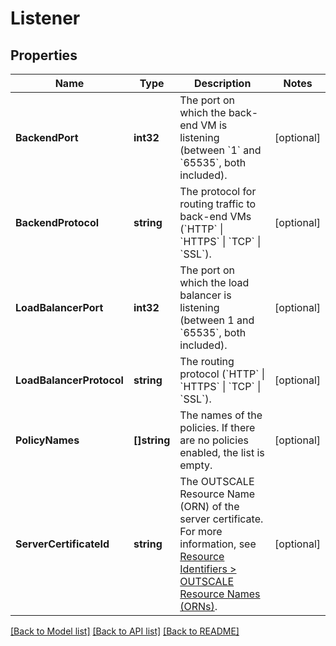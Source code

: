 # Listener

## Properties

Name | Type | Description | Notes
------------ | ------------- | ------------- | -------------
**BackendPort** | **int32** | The port on which the back-end VM is listening (between &#x60;1&#x60; and &#x60;65535&#x60;, both included). | [optional] 
**BackendProtocol** | **string** | The protocol for routing traffic to back-end VMs (&#x60;HTTP&#x60; \\| &#x60;HTTPS&#x60; \\| &#x60;TCP&#x60; \\| &#x60;SSL&#x60;). | [optional] 
**LoadBalancerPort** | **int32** | The port on which the load balancer is listening (between 1 and &#x60;65535&#x60;, both included). | [optional] 
**LoadBalancerProtocol** | **string** | The routing protocol (&#x60;HTTP&#x60; \\| &#x60;HTTPS&#x60; \\| &#x60;TCP&#x60; \\| &#x60;SSL&#x60;). | [optional] 
**PolicyNames** | **[]string** | The names of the policies. If there are no policies enabled, the list is empty. | [optional] 
**ServerCertificateId** | **string** | The OUTSCALE Resource Name (ORN) of the server certificate. For more information, see [Resource Identifiers &gt; OUTSCALE Resource Names (ORNs)](https://wiki.outscale.net/display/EN/Resource+Identifiers#ResourceIdentifiers-ORNFormat). | [optional] 

[[Back to Model list]](../README.md#documentation-for-models) [[Back to API list]](../README.md#documentation-for-api-endpoints) [[Back to README]](../README.md)


